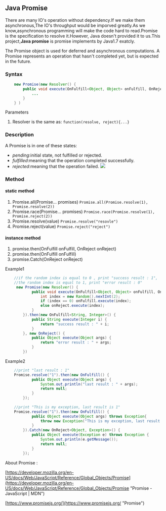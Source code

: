 ## Java Promise ##
There are many IO's operation without dependency.If we make them asynchronous,The IO's throughput would be imporved greatly.As we know,asynchronous programming will make the code hard to read.Promise is the specification to resolve it.However, Java doesn't provided it to us.This project,**Java promise** is promise implements by Java1.7 exatcly. 

The Promise object is used for deferred and asynchronous computations. A Promise represents an operation that hasn't completed yet, but is expected in the future.

### Syntax ###
```java
    new Promise(new Resolver() {
        public void execute(OnFulfill<Object, Object> onFulfill, OnReject<Object, Object> onReject) throws Exception {
            ...
        }
    } )
```
Parameters

1. Resolver is the same as:
	`function(resolve, reject){...}`
	
### Description ###
A Promise is in one of these states:

- *pending*:initial state, not fulfilled or rejected.
- *fulfilled*:meaning that the operation completed successfully.
- *rejected*:meaning that the operation failed.
 ![](https://mdn.mozillademos.org/files/8633/promises.png)

### Method ###
#### static method ####
1. Promise.all(Promise... promises)
	`Promise.all(Promise.resolve(1), Promise.resolve(2))`
2. Promise.race(Promise... promises)
	`Promise.race(Promise.resolve(1), Promise.reject(2))`
3. Promise.resolve(value)
	`Promise.resolve("resovle")`
4. Promise.reject(value)
	`Promise.reject("reject")`

#### instance method ####
1. promise.then(OnFulfill onFulfill, OnReject onReject)
2. promise.then(OnFulfill onFulfill)
2. promise.Catch(OnReject onReject)

Example1
```java	
	//if the random index is equal to 0 , print "success result : 1",
	//the random index is equal to 1, print "error result : 0"
     new Promise(new Resolver() {
            public void execute(OnFulfill<Object, Object> onFulfill, OnReject<Object, Object> onReject) throws Exception {
                int index = new Random().nextInt(2);
                if (index == 0) onFulfill.execute(index);
                else onReject.execute(index);
            }
        }).then(new OnFulfill<String, Integer>() {
            public String execute(Integer i) {
                return "success result : " + i;
            }
        }, new OnReject() {
            public Object execute(Object args) {
                return "error result : " + args;
            }
        })
```
Example2
```java
	//print "last result : 1"
	Promise.resolve("1").then(new OnFulfill() {
            public Object execute(Object args) {
                System.out.println("last result : " + args);
                return null;
            }
        });
	
	//print "This is my exception, last result is 1"
	Promise.resolve("1").then(new OnFulfill() {
            public Object execute(Object args) throws Exception{
                throw new Exception("This is my exception, last result is "+args);
            }
        }).Catch(new OnReject<Object, Exception>() {
            public Object execute(Exception e) throws Exception {
                System.out.println(e.getMessage());
                return null;
            }
        });
```

About Promise :

[https://developer.mozilla.org/en-US/docs/Web/JavaScript/Reference/Global_Objects/Promise](https://developer.mozilla.org/en-US/docs/Web/JavaScript/Reference/Global_Objects/Promise "Promise - JavaScript | MDN")

[https://www.promisejs.org/](https://www.promisejs.org/ "Promise")
